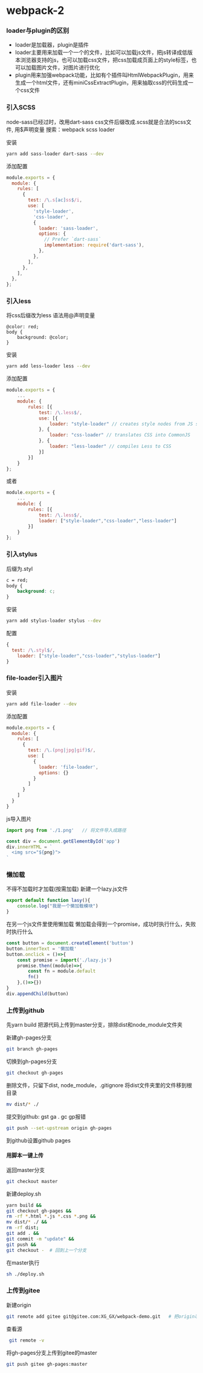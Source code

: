 # webpack-2

### loader与plugin的区别
- loader是加载器，plugin是插件
- loader主要用来加载一个一个的文件，比如可以加载js文件，把js转译成低版本浏览器支持的js，也可以加载css文件，把css加载成页面上的style标签，也可以加载图片文件，对图片进行优化
- plugin用来加强webpack功能，比如有个插件叫HtmlWebpackPlugin，用来生成一个html文件，还有miniCssExtractPlugin，用来抽取css的代码生成一个css文件
### 引入SCSS
node-sass已经过时，改用dart-sass
css文件后缀改成.scss就是合法的scss文件, 用$声明变量
搜索：webpack scss loader


安装
```bash
yarn add sass-loader dart-sass --dev
```
添加配置
```javascript
module.exports = {
  module: {
    rules: [
      {
        test: /\.s[ac]ss$/i,
        use: [
          'style-loader',
          'css-loader',
          {
            loader: 'sass-loader',
            options: {
              // Prefer `dart-sass`
              implementation: require('dart-sass'),
            },
          },
        ],
      },
    ],
  },
};
```
### 引入less
将css后缀改为less
语法用@声明变量
```less
@color: red;
body {
    background: @color;
}
```
安装
```bash
yarn add less-loader less --dev
```
添加配置
```javascript
module.exports = {
    ...
    module: {
        rules: [{
            test: /\.less$/,
            use: [{
                loader: "style-loader" // creates style nodes from JS strings
            }, {
                loader: "css-loader" // translates CSS into CommonJS
            }, {
                loader: "less-loader" // compiles Less to CSS
            }]
        }]
    }
};
```
或者
```javascript
module.exports = {
    ...
    module: {
        rules: [{
            test: /\.less$/,
            loader: ["style-loader","css-loader","less-loader"]
        }]
    }
};
```
### 引入stylus
后缀为.styl
```css
c = red;
body {
    background: c;
}
```
安装
```bash
yarn add stylus-loader stylus --dev
```
配置
```javascript
{
  test: /\.styl$/,
    loader: ["style-loader","css-loader","stylus-loader"]
}
```
### file-loader引入图片
安装
```bash
yarn add file-loader --dev
```
添加配置
```javascript
module.exports = {
  module: {
    rules: [
      {
        test: /\.(png|jpg|gif)$/,
        use: [
          {
            loader: 'file-loader',
            options: {}
          }
        ]
      }
    ]
  }
}
```
js导入图片
```javascript
import png from './1.png'   // 将文件导入成路径

const div = document.getElementById('app')
div.innerHTML = `
  <img src="${png}">
`
```
### 懒加载
不得不加载时才加载(按需加载)
新建一个lazy.js文件
```javascript
export default function lasy(){
    console.log("我是一个懒加载模块")
}
```
在另一个js文件里使用懒加载
懒加载会得到一个promise，成功时执行什么，失败时执行什么
```javascript
const button = document.createElement('button')
button.innerText = '懒加载'
button.onclick = ()=>{
    const promise = import('./lazy.js')
    promise.then((module)=>{
        const fn = module.default
        fn()
    },()=>{})
}
div.appendChild(button)
```
### 上传到github
先yarn build
把源代码上传到master分支，排除dist和node_module文件夹


新建gh-pages分支
```bash
git branch gh-pages
```
切换到gh-pages分支
```bash
git checkout gh-pages
```
删除文件，只留下dist, node_module，.gitignore
将dist文件夹里的文件移到根目录
```bash
mv dist/* ./
```
提交到github: gst  ga .  gc  gp报错
```bash
git push --set-upstream origin gh-pages
```
到github设置github pages
#### 用脚本一键上传
返回master分支
```bash
git checkout master
```
新建deploy.sh
```bash
yarn build &&
git checkout gh-pages &&
rm -rf *.html *.js *.css *.png &&
mv dist/* ./ &&
rm -rf dist;
git add . &&
git commit -m "update" &&
git push &&
git checkout -  # 回到上一个分支
```
在master执行
```bash
sh ./deploy.sh
```
### 上传到gitee
新建origin
```bash
git remote add gitee git@gitee.com:XG_GX/webpack-demo.git   # 把origin改成了gitee
```
查看源
```bash
 git remote -v
```
将gh-pages分支上传到gitee的master
```bash
git push gitee gh-pages:master
```


